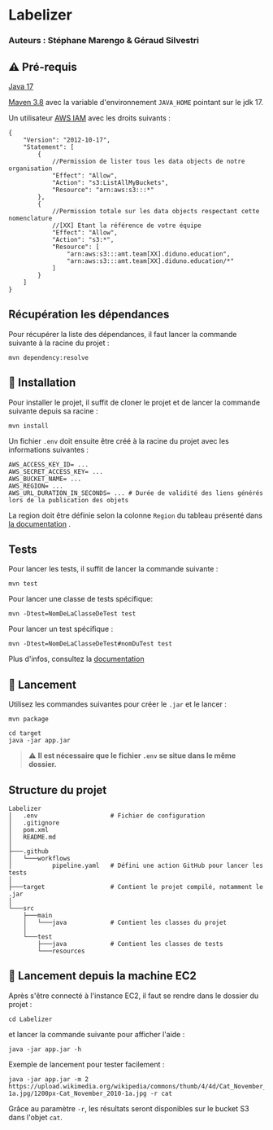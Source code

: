 # Labelizer

### Auteurs : Stéphane Marengo & Géraud Silvestri

## :warning: Pré-requis

[Java 17](https://adoptium.net/temurin/releases/)

[Maven 3.8](https://maven.apache.org/download.cgi) avec la variable d'environnement `JAVA_HOME` pointant sur le jdk 17.

Un utilisateur [AWS IAM](https://aws.amazon.com/iam/) avec les droits suivants :

```
{
    "Version": "2012-10-17",
    "Statement": [
        {
            //Permission de lister tous les data objects de notre organisation
            "Effect": "Allow",
            "Action": "s3:ListAllMyBuckets",
            "Resource": "arn:aws:s3:::*"
        },
        {   
            //Permission totale sur les data objects respectant cette nomenclature
            //[XX] Etant la référence de votre équipe
            "Effect": "Allow",
            "Action": "s3:*",
            "Resource": [
                "arn:aws:s3:::amt.team[XX].diduno.education",
                "arn:aws:s3:::amt.team[XX].diduno.education/*"
            ]
        }
    ]
}
```

## Récupération les dépendances

Pour récupérer la liste des dépendances, il faut lancer la commande suivante à la racine du projet :

```
mvn dependency:resolve
```

## :wrench: Installation

Pour installer le projet, il suffit de cloner le projet et de lancer la commande suivante depuis sa racine :

```
mvn install
```

Un fichier `.env` doit ensuite être créé à la racine du projet avec les informations suivantes :

```
AWS_ACCESS_KEY_ID= ...
AWS_SECRET_ACCESS_KEY= ...
AWS_BUCKET_NAME= ...
AWS_REGION= ...
AWS_URL_DURATION_IN_SECONDS= ... # Durée de validité des liens générés lors de la publication des objets
```

La region doit être définie selon la colonne `Region` du tableau présenté dans  
[la documentation](https://docs.aws.amazon.com/AmazonRDS/latest/UserGuide/Concepts.RegionsAndAvailabilityZones.html#Concepts.RegionsAndAvailabilityZones.Regions)
.

## Tests

Pour lancer les tests, il suffit de lancer la commande suivante :

```
mvn test
```

Pour lancer une classe de tests spécifique:

```
mvn -Dtest=NomDeLaClasseDeTest test
```

Pour lancer un test spécifique :

```
mvn -Dtest=NomDeLaClasseDeTest#nomDuTest test
```

Plus d'infos, consultez
la [documentation](https://maven.apache.org/surefire/maven-surefire-plugin/examples/single-test.html)

## :rocket: Lancement

Utilisez les commandes suivantes pour créer le `.jar` et le lancer :

```
mvn package

cd target
java -jar app.jar
```

> :warning: **Il est nécessaire que le fichier `.env` se situe dans le même dossier.**

## Structure du projet

```
Labelizer
│   .env                    # Fichier de configuration
│   .gitignore
│   pom.xml
│   README.md
│
├───.github
│   └───workflows
│           pipeline.yaml   # Défini une action GitHub pour lancer les tests
│
├───target                  # Contient le projet compilé, notamment le .jar
│
└───src
    ├───main
    │   └───java            # Contient les classes du projet
    │
    └───test
        ├───java            # Contient les classes de tests
        └───resources
```

## :roller_coaster: Lancement depuis la machine EC2

Après s'être connecté à l'instance EC2, il faut se rendre dans le dossier du projet :

```
cd Labelizer
```

et lancer la commande suivante pour afficher l'aide :

```
java -jar app.jar -h
```

Exemple de lancement pour tester facilement :

```
java -jar app.jar -m 2 https://upload.wikimedia.org/wikipedia/commons/thumb/4/4d/Cat_November_2010-1a.jpg/1200px-Cat_November_2010-1a.jpg -r cat
```

Grâce au paramètre `-r`, les résultats seront disponibles sur le bucket S3 dans l'objet `cat`.
